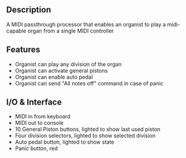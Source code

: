 ## Description
A MIDI passthrough processor that enables an organist to play a midi-capable organ from a single MIDI controller

## Features
- Organist can play any division of the organ
- Organist can activate general pistons
- Organist can enable auto pedal
- Organist can send "All notes off" command in case of panic

## I/O & Interface
- MIDI in from keyboard
- MIDI out to console
- 10 General Piston buttons, lighted to show last used piston
- Four division selectors, lighted to show selected division
- Auto pedal button, lighted to show state
- Panic button, red
